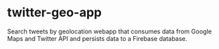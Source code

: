# twitter-geo-app
Search tweets by geolocation webapp that consumes data from Google Maps and Twitter API and persists data to a Firebase database.
